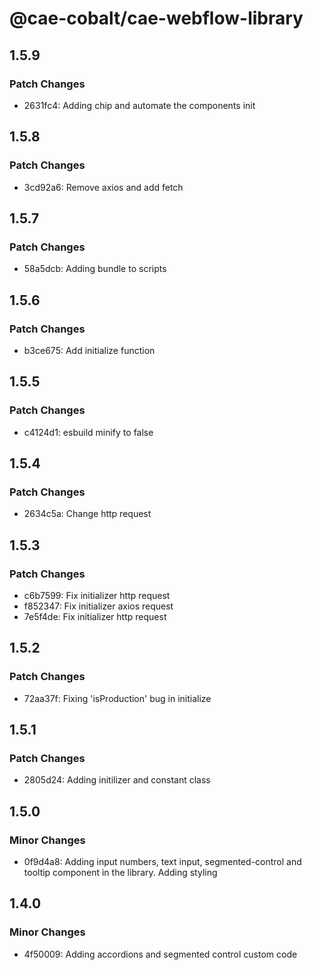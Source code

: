# @cae-cobalt/cae-webflow-library

## 1.5.9

### Patch Changes

- 2631fc4: Adding chip and automate the components init

## 1.5.8

### Patch Changes

- 3cd92a6: Remove axios and add fetch

## 1.5.7

### Patch Changes

- 58a5dcb: Adding bundle to scripts

## 1.5.6

### Patch Changes

- b3ce675: Add initialize function

## 1.5.5

### Patch Changes

- c4124d1: esbuild minify to false

## 1.5.4

### Patch Changes

- 2634c5a: Change http request

## 1.5.3

### Patch Changes

- c6b7599: Fix initializer http request
- f852347: Fix initializer axios request
- 7e5f4de: Fix initializer http request

## 1.5.2

### Patch Changes

- 72aa37f: Fixing 'isProduction' bug in initialize

## 1.5.1

### Patch Changes

- 2805d24: Adding initilizer and constant class

## 1.5.0

### Minor Changes

- 0f9d4a8: Adding input numbers, text input, segmented-control and tooltip component in the library. Adding styling

## 1.4.0

### Minor Changes

- 4f50009: Adding accordions and segmented control custom code

